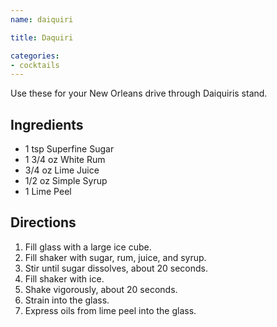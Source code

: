 ```yaml
---
name: daiquiri

title: Daquiri

categories:
- cocktails
---
```


Use these for your New Orleans drive through Daiquiris stand.

## Ingredients
- 1         tsp Superfine Sugar
- 1 3/4     oz White Rum
- 3/4       oz Lime Juice
- 1/2       oz Simple Syrup
- 1         Lime Peel

## Directions
1. Fill glass with a large ice cube.
1. Fill shaker with sugar, rum, juice, and syrup.
1. Stir until sugar dissolves, about 20 seconds.
1. Fill shaker with ice.
1. Shake vigorously, about 20 seconds.
1. Strain into the glass.
1. Express oils from lime peel into the glass.

